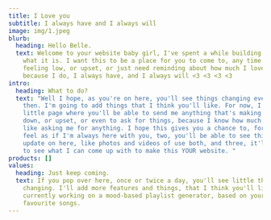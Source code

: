 ```yaml
---
title: I Love you
subtitle: I always have and I always will
image: img/1.jpeg
blurb:
  heading: Hello Belle.
  text: Welcome to your website baby girl, I've spent a while building this up to
    what it is. I want this to be a place for you to come to, any time you're
    feeling low, or upset, or just need reminding about how much I love you,
    because I do, I always have, and I always will <3 <3 <3 <3
intro:
  heading: What to do?
  text: "Well I hope, as you're on here, you'll see things changing every now and
    then. I'm going to add things that I think you'll like. For now, I've made a
    little page where you'll be able to send me anything that's making you feel
    down, or upset, or even to ask for things, because I know how much you don't
    like asking me for anything. I hope this gives you a chance to, for one,
    feel as if I'm always here with you, two, you'll be able to see things
    update on here, like photos and videos of use both, and three, it'll be fun
    to see what I can come up with to make this YOUR website. "
products: []
values:
  heading: Just keep coming.
  text: If you pop over here, once or twice a day, you'll see little things
    changing. I'll add more features and things, that I think you'll like, I'm
    currently working on a mood-based playlist generator, based on your
    favourite songs.
---
```


